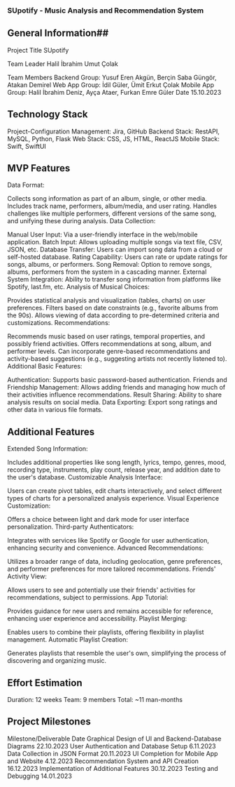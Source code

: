 ### SUpotify - Music Analysis and Recommendation System

## General Information##
Project Title
SUpotify

Team Leader
Halil İbrahim Umut Çolak

Team Members
Backend Group: Yusuf Eren Akgün, Berçin Saba Güngör, Atakan Demirel
Web App Group: İdil Güler, Ümit Erkut Çolak
Mobile App Group: Halil İbrahim Deniz, Ayça Ataer, Furkan Emre Güler
Date
15.10.2023

## Technology Stack
Project-Configuration Management: Jira, GitHub
Backend Stack: RestAPI, MySQL, Python, Flask
Web Stack: CSS, JS, HTML, ReactJS
Mobile Stack: Swift, SwiftUI

## MVP Features
Data Format:

Collects song information as part of an album, single, or other media.
Includes track name, performers, album/media, and user rating.
Handles challenges like multiple performers, different versions of the same song, and unifying these during analysis.
Data Collection:

Manual User Input: Via a user-friendly interface in the web/mobile application.
Batch Input: Allows uploading multiple songs via text file, CSV, JSON, etc.
Database Transfer: Users can import song data from a cloud or self-hosted database.
Rating Capability: Users can rate or update ratings for songs, albums, or performers.
Song Removal: Option to remove songs, albums, performers from the system in a cascading manner.
External System Integration: Ability to transfer song information from platforms like Spotify, last.fm, etc.
Analysis of Musical Choices:

Provides statistical analysis and visualization (tables, charts) on user preferences.
Filters based on date constraints (e.g., favorite albums from the 90s).
Allows viewing of data according to pre-determined criteria and customizations.
Recommendations:

Recommends music based on user ratings, temporal properties, and possibly friend activities.
Offers recommendations at song, album, and performer levels.
Can incorporate genre-based recommendations and activity-based suggestions (e.g., suggesting artists not recently listened to).
Additional Basic Features:

Authentication: Supports basic password-based authentication.
Friends and Friendship Management: Allows adding friends and managing how much of their activities influence recommendations.
Result Sharing: Ability to share analysis results on social media.
Data Exporting: Export song ratings and other data in various file formats.

## Additional Features
Extended Song Information:

Includes additional properties like song length, lyrics, tempo, genres, mood, recording type, instruments, play count, release year, and addition date to the user's database.
Customizable Analysis Interface:

Users can create pivot tables, edit charts interactively, and select different types of charts for a personalized analysis experience.
Visual Experience Customization:

Offers a choice between light and dark mode for user interface personalization.
Third-party Authenticators:

Integrates with services like Spotify or Google for user authentication, enhancing security and convenience.
Advanced Recommendations:

Utilizes a broader range of data, including geolocation, genre preferences, and performer preferences for more tailored recommendations.
Friends' Activity View:

Allows users to see and potentially use their friends' activities for recommendations, subject to permissions.
App Tutorial:

Provides guidance for new users and remains accessible for reference, enhancing user experience and accessibility.
Playlist Merging:

Enables users to combine their playlists, offering flexibility in playlist management.
Automatic Playlist Creation:

Generates playlists that resemble the user's own, simplifying the process of discovering and organizing music.


## Effort Estimation
Duration: 12 weeks
Team: 9 members
Total: ~11 man-months


## Project Milestones
Milestone/Deliverable	Date
Graphical Design of UI and Backend-Database Diagrams	22.10.2023
User Authentication and Database Setup	6.11.2023
Data Collection in JSON Format	20.11.2023
UI Completion for Mobile App and Website	4.12.2023
Recommendation System and API Creation	16.12.2023
Implementation of Additional Features	30.12.2023
Testing and Debugging	14.01.2023
